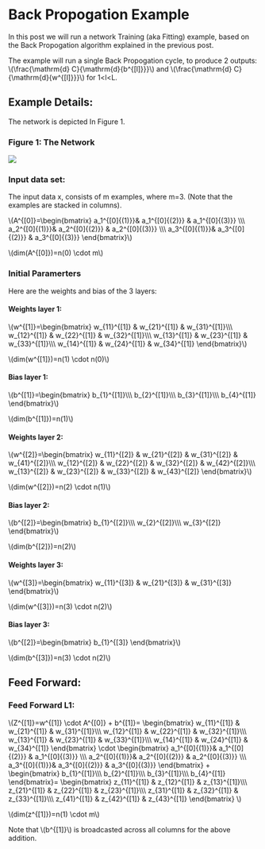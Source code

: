 # Back Propogation Example
In this post we will run a network Training (aka Fitting) example, based on the Back Propogation algorithm explained in the previous post.

The example will run a single Back Propogation cycle, to produce 2 outputs: \\(\frac{\mathrm{d} C}{\mathrm{d}{b^{[l]}}}\\) and \\(\frac{\mathrm{d} C}{\mathrm{d}{w^{[l]}}}\\) for 1<l<L.

## Example Details:

The network is depicted In Figure 1.

### Figure 1: The Network
![](../assets/images/deep-neural-network-fw-bw-example.png)

### Input data set:
The input data x, consists of m examples, where m=3. (Note that the examples are stacked in columns).

\\(A^{[0]}=\begin{bmatrix}
a_1^{[0]{(1)}}& a_1^{[0]{(2)}} & a_1^{[0]{(3)}} \\\\\\
a_2^{[0]{(1)}}& a_2^{[0]{(2)}} & a_2^{[0]{(3)}} \\\\\\
a_3^{[0]{(1)}}& a_3^{[0]{(2)}} & a_3^{[0]{(3)}}
\end{bmatrix}\\)

\\(dim(A^{[0]})=n(0) \cdot m\\)

### Initial Paramerters

Here are the weights and bias of the 3 layers:

#### Weights layer 1:

\\(w^{[1]}=\begin{bmatrix}
w_{11}^{[1]} & w_{21}^{[1]} & w_{31}^{[1]}\\\\\\
w_{12}^{[1]} & w_{22}^{[1]} & w_{32}^{[1]}\\\\\\
w_{13}^{[1]} & w_{23}^{[1]} & w_{33}^{[1]}\\\\\\
w_{14}^{[1]} & w_{24}^{[1]} & w_{34}^{[1]}
\end{bmatrix}\\)

\\(dim(w^{[1]})=n(1) \cdot n(0)\\)


#### Bias layer 1:


\\(b^{[1]}=\begin{bmatrix}
b_{1}^{[1]}\\\\\\
b_{2}^{[1]}\\\\\\
b_{3}^{[1]}\\\\\\
b_{4}^{[1]}
\end{bmatrix}\\)

\\(dim(b^{[1]})=n(1)\\)


#### Weights layer 2:

\\(w^{[2]}=\begin{bmatrix}
w_{11}^{[2]} & w_{21}^{[2]} & w_{31}^{[2]} & w_{41}^{[2]}\\\\\\
w_{12}^{[2]} & w_{22}^{[2]} & w_{32}^{[2]} & w_{42}^{[2]}\\\\\\
w_{13}^{[2]} & w_{23}^{[2]} & w_{33}^{[2]} & w_{43}^{[2]}
\end{bmatrix}\\)

\\(dim(w^{[2]})=n(2) \cdot n(1)\\)

#### Bias layer 2:


\\(b^{[2]}=\begin{bmatrix}
b_{1}^{[2]}\\\\\\ 
w_{2}^{[2]}\\\\\\
w_{3}^{[2]} 
\end{bmatrix}\\)

\\(dim(b^{[2]})=n(2)\\)


#### Weights layer 3:

\\(w^{[3]}=\begin{bmatrix}
w_{11}^{[3]} & w_{21}^{[3]} & w_{31}^{[3]}
\end{bmatrix}\\)

\\(dim(w^{[3]})=n(3) \cdot n(2)\\)

#### Bias layer 3:


\\(b^{[2]}=\begin{bmatrix}
b_{1}^{[3]}
\end{bmatrix}\\)

\\(dim(b^{[3]})=n(3) \cdot n(2)\\)


## Feed Forward:

### Feed Forward L1:

\\(Z^{[1]}=w^{[1]} \cdot A^{[0]} + b^{[1]}= \begin{bmatrix}
w_{11}^{[1]} & w_{21}^{[1]} & w_{31}^{[1]}\\\\\\
w_{12}^{[1]} & w_{22}^{[1]} & w_{32}^{[1]}\\\\\\
w_{13}^{[1]} & w_{23}^{[1]} & w_{33}^{[1]}\\\\\\
w_{14}^{[1]} & w_{24}^{[1]} & w_{34}^{[1]}
\end{bmatrix} \cdot 
\begin{bmatrix}
a_1^{[0]{(1)}}& a_1^{[0]{(2)}} & a_1^{[0]{(3)}} \\\\\\
a_2^{[0]{(1)}}& a_2^{[0]{(2)}} & a_2^{[0]{(3)}} \\\\\\
a_3^{[0]{(1)}}& a_3^{[0]{(2)}} & a_3^{[0]{(3)}}
\end{bmatrix} + 
\begin{bmatrix}
b_{1}^{[1]}\\\\\\
b_{2}^{[1]}\\\\\\
b_{3}^{[1]}\\\\\\
b_{4}^{[1]}
\end{bmatrix}=
\begin{bmatrix}
z_{11}^{[1]} & z_{12}^{[1]} & z_{13}^{[1]}\\\\\\
z_{21}^{[1]} & z_{22}^{[1]} & z_{23}^{[1]}\\\\\\
z_{31}^{[1]} & z_{32}^{[1]} & z_{33}^{[1]}\\\\\\
z_{41}^{[1]} & z_{42}^{[1]} & z_{43}^{[1]}
\end{bmatrix}
\\)

\\(dim(z^{[1]})=n(1) \cdot m\\)

Note that \\(b^{[1]}\\) is broadcasted across all columns for the above addition.






